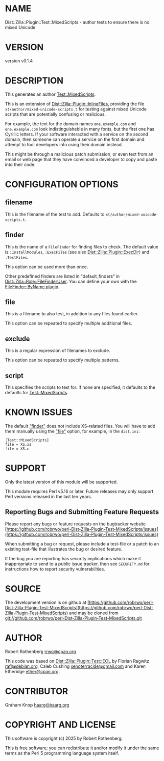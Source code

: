 # NAME

Dist::Zilla::Plugin::Test::MixedScripts - author tests to ensure there is no mixed Unicode

# VERSION

version v0.1.4

# DESCRIPTION

This generates an author [Test::MixedScripts](https://metacpan.org/pod/Test%3A%3AMixedScripts).

This is an extension of [Dist::Zilla::Plugin::InlineFiles](https://metacpan.org/pod/Dist%3A%3AZilla%3A%3APlugin%3A%3AInlineFiles), providing the file `xt/author/mixed-unicode-scripts.t` for
testing against mixed Unicode scripts that are potentially confusing or malicious.

For example, the text for the domain names `оnе.example.com` and `one.example.com` look indistinguishable in many fonts,
but the first one has Cyrillic letters.  If your software interacted with a service on the second domain, then someone
can operate a service on the first domain and attempt to fool developers into using their domain instead.

This might be through a malicious patch submission, or even text from an email or web page that they have convinced a
developer to copy and paste into their code.

# CONFIGURATION OPTIONS

## filename

This is the filename of the test to add. Defaults to `xt/author/mixed-unicode-scripts.t`.

## finder

This is the name of a `FileFinder` for finding files to check. The default value is `:InstallModules`, `:ExecFiles` (see also
[Dist::Zilla::Plugin::ExecDir](https://metacpan.org/pod/Dist%3A%3AZilla%3A%3APlugin%3A%3AExecDir)) and `:TestFiles`.

This option can be used more than once.

Other predefined finders are listed in "default\_finders" in [Dist::Zilla::Role::FileFinderUser](https://metacpan.org/pod/Dist%3A%3AZilla%3A%3ARole%3A%3AFileFinderUser).
You can define your own with the [FileFinder::ByName plugin](https://metacpan.org/pod/Dist%3A%3AZilla%3A%3APlugin%3A%3AFileFinder%3A%3AByName).

## file

This is a filename to also test, in addition to any files found earlier.

This option can be repeated to specify multiple additional files.

## exclude

This is a regular expression of filenames to exclude.

This option can be repeated to specify multiple patterns.

## script

This specifies the scripts to test for.  If none are specified, it defaults to the defaults for [Test::MixedScripts](https://metacpan.org/pod/Test%3A%3AMixedScripts).

# KNOWN ISSUES

The default ["finder"](#finder) does not include XS-related files. You will have to add them manually using the ["file"](#file) option,
for example, in the `dist.ini`:

```
[Test::MixedScripts]
file = XS.xs
file = XS.c
```

# SUPPORT

Only the latest version of this module will be supported.

This module requires Perl v5.16 or later.  Future releases may only support Perl versions released in the last ten
years.

## Reporting Bugs and Submitting Feature Requests

Please report any bugs or feature requests on the bugtracker website
[https://github.com/robrwo/perl-Dist-Zilla-Plugin-Test-MixedScripts/issues](https://github.com/robrwo/perl-Dist-Zilla-Plugin-Test-MixedScripts/issues)

When submitting a bug or request, please include a test-file or a
patch to an existing test-file that illustrates the bug or desired
feature.

If the bug you are reporting has security implications which make it inappropriate to send to a public issue tracker,
then see `SECURITY.md` for instructions how to report security vulnerabilities.

# SOURCE

The development version is on github at [https://github.com/robrwo/perl-Dist-Zilla-Plugin-Test-MixedScripts](https://github.com/robrwo/perl-Dist-Zilla-Plugin-Test-MixedScripts)
and may be cloned from [git://github.com/robrwo/perl-Dist-Zilla-Plugin-Test-MixedScripts.git](git://github.com/robrwo/perl-Dist-Zilla-Plugin-Test-MixedScripts.git)

# AUTHOR

Robert Rothenberg <rrwo@cpan.org>

This code was based on [Dist::Zilla::Plugin::Test::EOL](https://metacpan.org/pod/Dist%3A%3AZilla%3A%3APlugin%3A%3ATest%3A%3AEOL) by Florian Ragwitz <rafl@debian.org>, Caleb Cushing
<xenoterracide@gmail.com> and Karen Etheridge <ether@cpan.org>.

# CONTRIBUTOR

Graham Knop <haarg@haarg.org>

# COPYRIGHT AND LICENSE

This software is copyright (c) 2025 by Robert Rothenberg.

This is free software; you can redistribute it and/or modify it under
the same terms as the Perl 5 programming language system itself.
